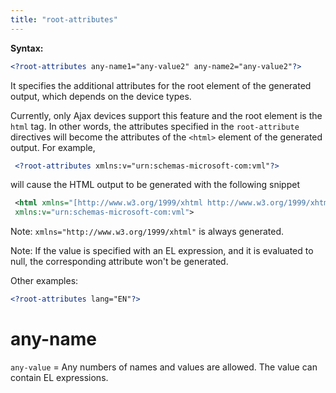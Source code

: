 ```yaml
---
title: "root-attributes"
---
```


**Syntax:**
```xml
<?root-attributes any-name1="any-value2" any-name2="any-value2"?>
```

It specifies the additional attributes for the root element of the
generated output, which depends on the device types.

Currently, only Ajax devices support this feature and the root element
is the `html` tag. In other words, the attributes specified in the
`root-attribute` directives will become the attributes of the `<html>`
element of the generated output. For example,

```xml
 <?root-attributes xmlns:v="urn:schemas-microsoft-com:vml"?>
```

will cause the HTML output to be generated with the following snippet

```xml
 <html xmlns="[http://www.w3.org/1999/xhtml http://www.w3.org/1999/xhtml]"
 xmlns:v="urn:schemas-microsoft-com:vml">
```

Note:
`xmlns="http://www.w3.org/1999/xhtml"` is always generated.

Note: If the value is specified with an EL expression, and it is
evaluated to null, the corresponding attribute won't be generated.

Other examples:
```xml
<?root-attributes lang="EN"?>
```

# any-name

`any-value` = Any numbers of names and values are allowed. The value can contain EL expressions.


